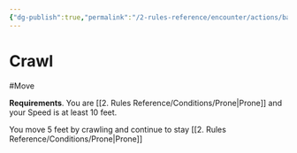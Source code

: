 ```yaml
---
{"dg-publish":true,"permalink":"/2-rules-reference/encounter/actions/basic-actions/crawl/"}
---
```


# Crawl
#Move 

**Requirements**. You are [[2. Rules Reference/Conditions/Prone\|Prone]] and your Speed is at least 10 feet.

You move 5 feet by crawling and continue to stay [[2. Rules Reference/Conditions/Prone\|Prone]] 

